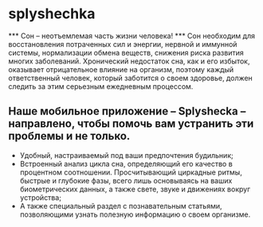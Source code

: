 # splyshechka

*** Сон – неотъемлемая часть жизни человека! *** Сон необходим для восстановления потраченных сил и энергии, нервной и иммунной системы, нормализации обмена веществ, снижения риска развития многих заболеваний. Хронический недостаток сна, как и его избыток, оказывает отрицательное влияние на организм, поэтому каждый ответственный человек, который заботится о своем здоровье, должен следить за этим серьезным ежедневным процессом.

## Наше мобильное приложение – Splyshecka – направлено, чтобы помочь вам устранить эти проблемы и не только.

-	Удобный, настраиваемый под ваши предпочтения будильник;
-	Встроенный анализ цикла сна, определяющий его качество в процентном соотношении. Просчитывающий циркадные ритмы, быстрые и глубокие фазы, всего лишь основываясь на ваших биометрических данных, а также свете, звуке и движениях вокруг устройства; 
-	А также специальный раздел с познавательным статьями, позволяющими узнать полезную информацию о своем организме.

